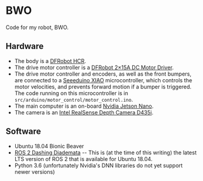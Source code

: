 # BWO
Code for my robot, BWO.

## Hardware
- The body is a [DFRobot HCR](https://www.dfrobot.com/product-63.html).
- The drive motor controller is a [DFRobot 2×15A DC Motor Driver](https://www.dfrobot.com/product-796.html).
- The drive motor controller and encoders, as well as the front bumpers, are connected to a
  [Seeeduino XIAO](https://www.seeedstudio.com/Seeeduino-XIAO-Arduino-Microcontroller-SAMD21-Cortex-M0+-p-4426.html)
  microcontroller, which controls the motor velocities, and prevents forward motion if a bumper is triggered.
  The code running on this microcontroller is in `src/arduino/motor_control/motor_control.ino`.
- The main computer is an on-board [Nvidia Jetson Nano](https://developer.nvidia.com/embedded/jetson-nano-developer-kit).
- The camera is an [Intel RealSense Depth Camera D435i](https://www.intelrealsense.com/depth-camera-d435i/).

## Software
- Ubuntu 18.04 Bionic Beaver
- [ROS 2 Dashing Diademata](https://index.ros.org/doc/ros2/Installation/Dashing/Linux-Install-Debians/) --
  This is (at the time of this writing) the latest LTS version of ROS 2 that is available for Ubuntu 18.04.
- Python 3.6 (unfortunately Nvidia's DNN libraries do not yet support newer versions)
